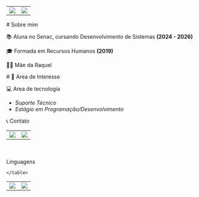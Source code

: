 <table>
  <td>
    <img src="https://github-readme-stats.vercel.app/api?username=Thay2024&theme=darkt&show_icons=true">

    
  </td>
  <td>
    <img src="https://github-readme-stats.vercel.app/api/top-langs/?username=Thay2024&langs_count=8&theme+dark">
   
  </td>  
</table>
<div>
# Sobre mim <br>

📚 Aluna no Senac, cursando Desenvolvimento de Sistemas <b>(2024 - 2026)</b> <br>

🎓 Formada em Recursos Humanos <b>(2019)</b><br>

👩‍👧 Mãe da Raquel <br>
</div>
<div>
# 
🌟 Area de Interesse <br>

 💻 Area de tecnologia <br>
 * <i>Suporte Técnico 
 * Estágio em Programação/Desenvolvimento </i>

  </div>
  <div>

📞 Contato 
<table>
  <td> 
    <a href="https://www.linkedin.com/in/thaiane-lima-309057230/"><img src="https://img.shields.io/badge/LinkedIn-0077B5?style=for-the-badge&logo=linkedin&logoColor=white"></a>
  </td>
  <td>
    <a href="https://github.com/Thay2024/"> <img src="https://img.shields.io/badge/GitHub-100000?style=for-the-badge&logo=github&logoColor=white"></a>
  
  </td>
  
</table>
    <br><br>
    Linguagens 
    <table>
      <td>
        <img src="https://img.shields.io/badge/C%23-239120?style=for-the-badge&logo=c-sharp&logoColor=white">
      </td>
      <td>
        <img src="https://img.shields.io/badge/Java-ED8B00?style=for-the-badge&logo=java&logoColor=white">
      </td>
   
    </table>
  </div>


  
